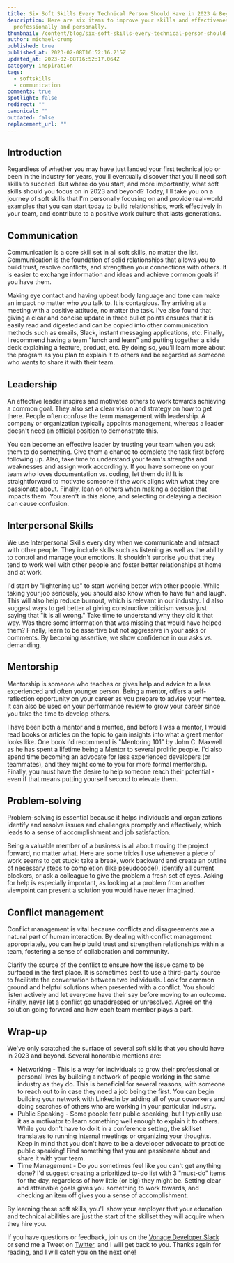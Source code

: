 ```yaml
---
title: Six Soft Skills Every Technical Person Should Have in 2023 & Beyond
description: Here are six items to improve your skills and effectiveness
  professionally and personally.
thumbnail: /content/blog/six-soft-skills-every-technical-person-should-have-in-2023-beyond/softskills.png
author: michael-crump
published: true
published_at: 2023-02-08T16:52:16.215Z
updated_at: 2023-02-08T16:52:17.064Z
category: inspiration
tags:
  - softskills
  - communication
comments: true
spotlight: false
redirect: ""
canonical: ""
outdated: false
replacement_url: ""
---
```



## Introduction

Regardless of whether you may have just landed your first technical job or been in the industry for years, you'll eventually discover that you'll need soft skills to succeed. But where do you start, and more importantly, what soft skills should you focus on in 2023 and beyond? Today, I'll take you on a journey of soft skills that I'm personally focusing on and provide real-world examples that you can start today to build relationships, work effectively in your team, and contribute to a positive work culture that lasts generations.

## Communication

Communication is a core skill set in all soft skills, no matter the list. Communication is the foundation of solid relationships that allows you to build trust, resolve conflicts, and strengthen your connections with others. It is easier to exchange information and ideas and achieve common goals if you have them. 

Making eye contact and having upbeat body language and tone can make an impact no matter who you talk to. It is contagious. Try arriving at a meeting with a positive attitude, no matter the task. I've also found that giving a clear and concise update in three bullet points ensures that it is easily read and digested and can be copied into other communication methods such as emails, Slack, instant messaging applications, etc. Finally, I recommend having a team "lunch and learn" and putting together a slide deck explaining a feature, product, etc. By doing so, you'll learn more about the program as you plan to explain it to others and be regarded as someone who wants to share it with their team.

## Leadership

An effective leader inspires and motivates others to work towards achieving a common goal. They also set a clear vision and strategy on how to get there. People often confuse the term management with leadership. A company or organization typically appoints management, whereas a leader doesn't need an official position to demonstrate this.

You can become an effective leader by trusting your team when you ask them to do something. Give them a chance to complete the task first before following up. Also, take time to understand your team's strengths and weaknesses and assign work accordingly. If you have someone on your team who loves documentation vs. coding, let them do it! It is straightforward to motivate someone if the work aligns with what they are passionate about. Finally, lean on others when making a decision that impacts them. You aren't in this alone, and selecting or delaying a decision can cause confusion.

## Interpersonal Skills
We use Interpersonal Skills every day when we communicate and interact with other people. They include skills such as listening as well as the ability to control and manage your emotions. It shouldn't surprise you that they tend to work well with other people and foster better relationships at home and at work.



I'd start by "lightening up" to start working better with other people. While taking your job seriously, you should also know when to have fun and laugh. This will also help reduce burnout, which is relevant in our industry. I'd also suggest ways to get better at giving constructive criticism versus just saying that "it is all wrong." Take time to understand why they did it that way. Was there some information that was missing that would have helped them? Finally, learn to be assertive but not aggressive in your asks or comments. By becoming assertive, we show confidence in our asks vs. demanding. 

## Mentorship

Mentorship is someone who teaches or gives help and advice to a less experienced and often younger person. Being a mentor, offers a self-reflection opportunity on your career as you prepare to advise your mentee. It can also be used on your performance review to grow your career since you take the time to develop others. 

I have been both a mentor and a mentee, and before I was a mentor, I would read books or articles on the topic to gain insights into what a great mentor looks like. One book I'd recommend is "Mentoring 101" by John C. Maxwell as he has spent a lifetime being a Mentor to several prolific people. I'd also spend time becoming an advocate for less experienced developers (or teammates), and they might come to you for more formal mentorship. Finally, you must have the desire to help someone reach their potential - even if that means putting yourself second to elevate them. 

## Problem-solving

Problem-solving is essential because it helps individuals and organizations identify and resolve issues and challenges promptly and effectively, which leads to a sense of accomplishment and job satisfaction.

Being a valuable member of a business is all about moving the project forward, no matter what. Here are some tricks I use whenever a piece of work seems to get stuck: take a break, work backward and create an outline of necessary steps to completion (like pseudocode!), identify all current blockers, or ask a colleague to give the problem a fresh set of eyes. Asking for help is especially important, as looking at a problem from another viewpoint can present a solution you would have never imagined.

## Conflict management

Conflict management is vital because conflicts and disagreements are a natural part of human interaction. By dealing with conflict management appropriately, you can help build trust and strengthen relationships within a team, fostering a sense of collaboration and community.

Clarify the source of the conflict to ensure how the issue came to be surfaced in the first place. It is sometimes best to use a third-party source to facilitate the conversation between two individuals. Look for common ground and helpful solutions when presented with a conflict. You should listen actively and let everyone have their say before moving to an outcome. Finally, never let a conflict go unaddressed or unresolved. Agree on the solution going forward and how each team member plays a part. 


## Wrap-up

We've only scratched the surface of several soft skills that you should have in 2023 and beyond. Several honorable mentions are: 

* Networking - This is a way for individuals to grow their professional or personal lives by building a network of people working in the same industry as they do. This is beneficial for several reasons, with someone to reach out to in case they need a job being the first. You can begin building your network with LinkedIn by adding all of your coworkers and doing searches of others who are working in your particular industry. 
* Public Speaking -  Some people fear public speaking, but I typically use it as a motivator to learn something well enough to explain it to others. While you don't have to do it in a conference setting, the skillset translates to running internal meetings or organizing your thoughts. Keep in mind that you don't have to be a developer advocate to practice public speaking! Find something that you are passionate about and share it with your team. 
* Time Management - Do you sometimes feel like you can't get anything done? I'd suggest creating a prioritized to-do list with 3 "must-do" items for the day, regardless of how little (or big) they might be. Setting clear and attainable goals gives you something to work towards, and checking an item off gives you a sense of accomplishment. 

By learning these soft skills, you'll show your employer that your education and technical abilities are just the start of the skillset they will acquire when they hire you. 

If you have questions or feedback, join us on the [Vonage Developer Slack](https://developer.vonage.com/community/slack) or send me a Tweet on [Twitter](https://twitter.com/mbcrump), and I will get back to you. Thanks again for reading, and I will catch you on the next one!